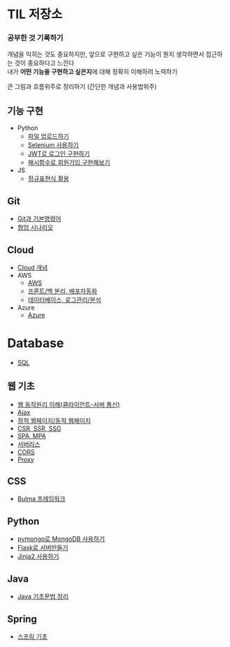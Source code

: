# TIL 저장소

### 공부한 것 기록하기

개념을 익히는 것도 중요하지만, 앞으로 구현하고 싶은 기능이 뭔지 생각하면서 접근하는 것이 중요하다고 느낀다  
내가 **어떤 기능을 구현하고 싶은지**에 대해 정확히 이해하려 노력하기

큰 그림과 흐름위주로 정리하기 (간단한 개념과 사용법위주)

## 기능 구현
- Python
  - [파일 업로드하기](https://github.com/kangwongu/TIL/blob/master/python/sparta_plus/project01/fileupload.md)
  - [Selenium 사용하기](https://github.com/kangwongu/TIL/blob/master/python/sparta_plus/project03/selenium.md)
  - [JWT로 로그인 구현하기](https://github.com/kangwongu/TIL/blob/master/python/sparta_plus/project04/jwt.md)
  - [해시함수로 회원가입 구현해보기](https://github.com/kangwongu/TIL/blob/master/python/sparta_plus/project04/register.md)
- JS
  - [정규표현식 활용](https://github.com/kangwongu/TIL/blob/master/python/sparta_plus/project04/regular_expressions.md)

## Git
- [Git과 기본명령어](https://github.com/kangwongu/TIL/blob/master/Git/git.md)
- [협업 시나리오](https://github.com/kangwongu/TIL/blob/master/Git/git%20for%20team.md)

## Cloud
- [Cloud 개념](https://github.com/kangwongu/TIL/blob/master/Cloud/cloud.md)
- AWS
  - [AWS](https://github.com/kangwongu/TIL/blob/master/AWS/aws.md)
  - [프론트/백 분리, 배포자동화](https://github.com/kangwongu/TIL/blob/master/AWS/aws_dividing.md)
  - [데이터베이스, 로그관리/분석](https://github.com/kangwongu/TIL/blob/master/AWS/aws_database.md)
- Azure
  - [Azure](https://github.com/kangwongu/TIL/blob/master/Cloud/Azure/azure.md)

# Database
- [SQL](https://github.com/kangwongu/TIL/blob/master/Database/sql.md)

## 웹 기초
- [웹 동작원리 이해(클라이언트-서버 통신)](https://github.com/kangwongu/TIL/blob/master/HTML_CSS_JS/sparta/web_basic.md)
- [Ajax](https://github.com/kangwongu/TIL/blob/master/HTML_CSS_JS/sparta/ajax.md)
- [정적 웹페이지/동적 웹페이지](https://github.com/kangwongu/TIL/blob/master/python/sparta_plus/project02/static_dynamic_webpage.md)
- [CSR, SSR, SSG](https://github.com/kangwongu/TIL/blob/master/Web/csr_ssr_ssg.md)
- [SPA, MPA](https://github.com/kangwongu/TIL/blob/master/Web/spa_mpa.md)
- [서버리스](https://github.com/kangwongu/TIL/blob/master/Web/serverless.md)
- [CORS](https://github.com/kangwongu/TIL/blob/master/Web/CORS.md)
- [Proxy](https://github.com/kangwongu/TIL/blob/master/Web/proxy.md)

## CSS
- [Bulma 프레임워크](https://github.com/kangwongu/TIL/blob/master/python/sparta_plus/project04/bulma.md)

## Python
- [pymongo로 MongoDB 사용하기](https://github.com/kangwongu/TIL/blob/master/python/sparta/pythonprac/python_db.md)
- [Flask로 서버만들기](https://github.com/kangwongu/TIL/blob/master/python/sparta/pythonprac/python_flask.md)
- [Jinja2 사용하기](https://github.com/kangwongu/TIL/blob/master/python/sparta_plus/project02/Jinja2.md)

## Java
- [Java 기초문법 정리](https://github.com/kangwongu/TIL/blob/master/Java/java_basic.md)

## Spring
- [스프링 기초](https://github.com/kangwongu/TIL/blob/master/Spring/sparta/Spring_basic/spring_basic.md)



